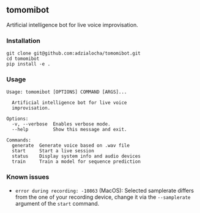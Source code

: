 tomomibot
---

Artificial intelligence bot for live voice improvisation.

### Installation

```
git clone git@github.com:adzialocha/tomomibot.git
cd tomomibot
pip install -e .
```

### Usage

```
Usage: tomomibot [OPTIONS] COMMAND [ARGS]...

  Artificial intelligence bot for live voice
  improvisation.

Options:
  -v, --verbose  Enables verbose mode.
  --help         Show this message and exit.

Commands:
  generate  Generate voice based on .wav file
  start     Start a live session
  status    Display system info and audio devices
  train     Train a model for sequence prediction
```

### Known issues

* `error during recording: -10863` (MacOS): Selected samplerate differs from the one of your recording device, change it via the `--samplerate` argument of the `start` command.

